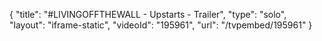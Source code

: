 {
    "title": "#LIVINGOFFTHEWALL - Upstarts - Trailer",
    "type": "solo",
    "layout": "iframe-static",
    "videoId": "195961",
    "url": "\/tvpembed\/195961"
}